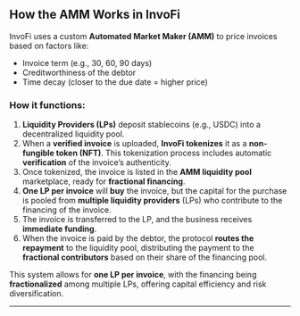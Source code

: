 ## How the AMM Works in InvoFi

InvoFi uses a custom **Automated Market Maker (AMM)** to price invoices based on factors like:

- Invoice term (e.g., 30, 60, 90 days)
- Creditworthiness of the debtor
- Time decay (closer to the due date = higher price)

### How it functions:
1. **Liquidity Providers (LPs)** deposit stablecoins (e.g., USDC) into a decentralized liquidity pool.
2. When a **verified invoice** is uploaded, **InvoFi tokenizes** it as a **non-fungible token (NFT)**. This tokenization process includes automatic **verification** of the invoice’s authenticity.
3. Once tokenized, the invoice is listed in the **AMM liquidity pool** marketplace, ready for **fractional financing**.
4. **One LP per invoice** will **buy** the invoice, but the capital for the purchase is pooled from **multiple liquidity providers** (LPs) who contribute to the financing of the invoice.
5. The invoice is transferred to the LP, and the business receives **immediate funding**.
6. When the invoice is paid by the debtor, the protocol **routes the repayment** to the liquidity pool, distributing the payment to the **fractional contributors** based on their share of the financing pool.

This system allows for **one LP per invoice**, with the financing being **fractionalized** among multiple LPs, offering capital efficiency and risk diversification.

---
